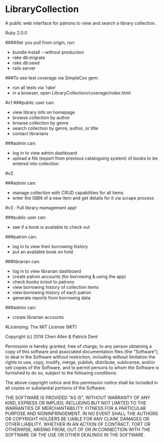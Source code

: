 LibraryCollection
=================

A public web interface for patrons to view and search a library collection.

Ruby 2.0.0

###After you pull from origin, run:
 - bundle install --without production
 - rake db:migrate
 - rake db:seed 
 - rails server

###To see test coverage via SimpleCov gem:
  - run all tests via 'rake'
  - in a browser, open LibraryCollection/coverage/index.html 


#v1
###public user can:

 - view library info on homepage 
 - browse collection by author
 - browse collection by genre
 - search collection by genre, author, or title 
 - contact librarians

###admin can:

 - log in to view admin dashboard 
 - upload a file (export from previous cataloguing system) of books to be entered into collection 


#v2

###admin can: 

 - manage collection with CRUD capabilities for all items
 - enter the ISBN of a new item and get details for it via scrape process


#v3 : Full library management app!

###public user can: 

 - see if a book is available to check out

###patron can:

 - log in to view their borrowing history 
 - put an available book on hold 

###librarian can:

 - log in to view librarian dashboard
 - create patron accounts (for borrowing & using the app)
 - check books in/out to patrons 
 - view borrowing history of collection items
 - view borrowing history of each patron 
 - generate reports from borrowing data 

###admin can: 

 - create librarian accounts

#Licensing: The MIT License (MIT)

Copyright (c) 2014 Cheri Allen & Patrick Dent

Permission is hereby granted, free of charge, to any person obtaining a copy
of this software and associated documentation files (the "Software"), to deal
in the Software without restriction, including without limitation the rights
to use, copy, modify, merge, publish, distribute, sublicense, and/or sell
copies of the Software, and to permit persons to whom the Software is
furnished to do so, subject to the following conditions:

The above copyright notice and this permission notice shall be included in
all copies or substantial portions of the Software.

THE SOFTWARE IS PROVIDED "AS IS", WITHOUT WARRANTY OF ANY KIND, EXPRESS OR
IMPLIED, INCLUDING BUT NOT LIMITED TO THE WARRANTIES OF MERCHANTABILITY,
FITNESS FOR A PARTICULAR PURPOSE AND NONINFRINGEMENT. IN NO EVENT SHALL THE
AUTHORS OR COPYRIGHT HOLDERS BE LIABLE FOR ANY CLAIM, DAMAGES OR OTHER
LIABILITY, WHETHER IN AN ACTION OF CONTRACT, TORT OR OTHERWISE, ARISING FROM,
OUT OF OR IN CONNECTION WITH THE SOFTWARE OR THE USE OR OTHER DEALINGS IN
THE SOFTWARE.

